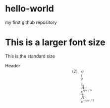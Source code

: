# hello-world
my first github repository

# This is a larger font size
This is the standard size

<div class="test">
  <h>Header</h>
</div>




<math xmlns="http://www.w3.org/1998/Math/MathML" display="block">
  <mtable displaystyle="true">
    <mlabeledtr>
      <mtd id="mjx-eqn-2">
        <mtext>(2)</mtext>
      </mtd>
      <mtd>
        <mi>&#x03C8;<!-- ψ --></mi>
        <mo stretchy="false">(</mo>
        <mi>x</mi>
        <mo stretchy="false">)</mo>
        <mo>=</mo>
        <mi>A</mi>
        <msup>
          <mi>e</mi>
          <mrow class="MJX-TeXAtom-ORD">
            <mi>i</mi>
            <mi>p</mi>
            <mi>x</mi>
            <mrow class="MJX-TeXAtom-ORD">
              <mo>/</mo>
            </mrow>
            <mi class="MJX-variant">&#x210F;<!-- ℏ --></mi>
          </mrow>
        </msup>
        <mo>+</mo>
        <mi>B</mi>
        <msup>
          <mi>e</mi>
          <mrow class="MJX-TeXAtom-ORD">
            <mo>&#x2212;<!-- − --></mo>
            <mi>i</mi>
            <mi>p</mi>
            <mi>x</mi>
            <mrow class="MJX-TeXAtom-ORD">
              <mo>/</mo>
            </mrow>
            <mi class="MJX-variant">&#x210F;<!-- ℏ --></mi>
          </mrow>
        </msup>
      </mtd>
    </mlabeledtr>
  </mtable>
</math>

